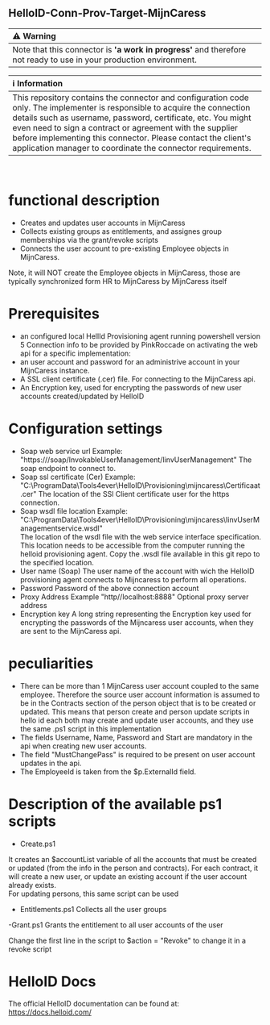 ## HelloID-Conn-Prov-Target-MijnCaress

| :warning: Warning |
|:---------------------------|
| Note that this connector is **'a work in progress'** and therefore not ready to use in your  production environment.       |

| :information_source: Information |
|:---------------------------|
| This repository contains the connector and configuration code only. The implementer is responsible to acquire the connection details such as username, password, certificate, etc. You might even need to sign a contract or agreement with the supplier before implementing this connector. Please contact the client's application manager to coordinate the connector requirements.       |

<br />


# functional description

- Creates and updates user accounts in MijnCaress
- Collects existing groups as entitlements, and assignes group memberships via the grant/revoke scripts
- Connects the user account to pre-existing Employee objects in MijnCaress.

Note, it will NOT create the Employee objects in MijnCaress, those are typically synchronized form HR to MijnCaress by MijnCaress itself



# Prerequisites
- an configured local HellId Provisioning agent running powershell version 5
Connection info to be provided by PinkRoccade on activating the web api for a specific implementation:
- an user account and password for an administrive account in your MijnCaress instance. 
- A SSL client certificate (.cer) file. For connecting to the MijnCaress api.
- An Encryption key, used for encrypting the passwords of new user accounts created/updated by HelloID  

# Configuration settings

- Soap web service url 
    Example:  "https://<root url>/soap/InvokableUserManagement/IinvUserManagement"
    The soap endpoint to connect to.
- Soap ssl certificate (Cer) 
    Example: "C:\ProgramData\Tools4ever\HelloID\Provisioning\mijncaress\Certificaat.cer"
    The location of the SSl Client certificate user for the https connection.
- Soap wsdl file location
    Example: "C:\ProgramData\Tools4ever\HelloID\Provisioning\mijncaress\IinvUserManagementservice.wsdl"      
    The location of the wsdl file with the web service interface specification.  This location needs to be accessible from the computer running the helloid provisioning agent. Copy the .wsdl file available in this git repo to the specified location.
- User name (Soap) 
    The user name of the account with wich the HelloID provisioning agent connects to Mijncaress to perform all operations.  
- Password
    Password of the above connection account
- Proxy Address
    Example "http//localhost:8888"
    Optional proxy server address
- Encryption key
     A long string representing the Encryption key used for encrypting the passwords of the Mijncaress user accounts, when they are sent to the MijnCaress api.  


# peculiarities

- There can be more than 1 MijnCaress user account coupled to the same employee. Therefore the source user account information is assumed to be in the Contracts  section of the person object that is to be created or updated.
This means that person create and person update scripts in hello id each both may create and update user accounts, and they use the same .ps1 script in this implementation
- The fields Username, Name, Password and Start are mandatory in the api when creating new user accounts.
- The field "MustChangePass" is required to be present on user account updates in the api.
- The EmployeeId is taken from the $p.ExternalId field.

# Description of the available ps1 scripts

- Create.ps1

It creates an $accountList variable of all the accounts that must be created or updated (from the info in the person and contracts).  For each contract, it will create a new user, or update an existing account if the user account already exists.  
For updating persons, this same script can be used 

- Entitlements.ps1
Collects all the user groups

-Grant.ps1
Grants the entitlement to all user accounts of the user

Change the first line in the script to  $action = "Revoke"  to change it in a revoke script

# HelloID Docs
The official HelloID documentation can be found at: https://docs.helloid.com/
